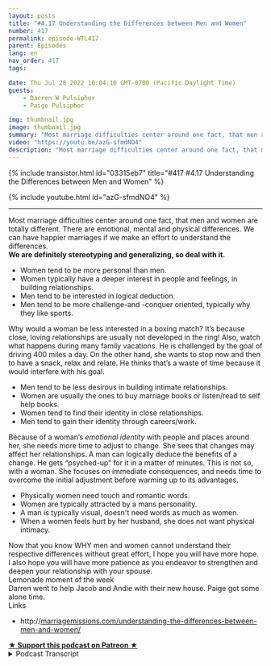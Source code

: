 ```yaml
---
layout: posts
title: "#4.17 Understanding the Differences between Men and Women"
number: 417
permalink: episode-WTL417
parent: Episodes
lang: en
nav_order: 417
tags:

date: Thu Jul 28 2022 10:04:10 GMT-0700 (Pacific Daylight Time)
guests:
    - Darren W Pulsipher
    - Paige Pulsipher

img: thumbnail.jpg
image: thumbnail.jpg
summary: "Most marriage difficulties center around one fact, that men and women are totally different. There are emotional, mental and physical differences. We can have happier marriages if we make an effort to understand the differences."
video: "https://youtu.be/azG-sfmdNO4"
description: "Most marriage difficulties center around one fact, that men and women are totally different. There are emotional, mental and physical differences. We can have happier marriages if we make an effort to understand the differences."
---
```


<div>
{% include transistor.html id="03315eb7" title="#417 #4.17 Understanding the Differences between Men and Women" %}

{% include youtube.html id="azG-sfmdNO4" %}
</div>

---

<html><head></head><body><div>Most marriage difficulties center around one fact, that men and women are totally different. There are emotional, mental and physical differences. We can have happier marriages if we make an effort to understand the differences.</div><div><strong>We are definitely stereotyping and generalizing, so deal with it.&nbsp;</strong></div><ul><li>Women tend to be more personal than men.</li><li>Women typically have a deeper interest in people and feelings, in building relationships.&nbsp;</li><li>Men tend to be interested in logical deduction.&nbsp;</li><li>Men tend to be more challenge-and -conquer oriented, typically why they like sports.</li></ul><div>Why would a woman be less interested in a boxing match? It’s because close, loving relationships are usually not developed in the ring! Also, watch what happens during many family vacations. He is challenged by the goal of driving 400 miles a day. On the other hand, she wants to stop now and then to have a snack, relax and relate. He thinks that’s a waste of time because it would interfere with his goal.</div><ul><li>Men tend to be less desirous in building intimate relationships.</li><li>Women are usually the ones to buy marriage books or listen/read to self help books.</li><li>Women tend to find their identity in close relationships.</li><li>Men tend to gain their identity through careers/work.</li></ul><div>Because of a woman’s <em>emotional identity </em>with people and places around her, she needs more time to adjust to change. She sees that changes may affect her relationships<strong>. </strong>A man can logically deduce the benefits of a change. He gets “psyched-up” for it in a matter of minutes. This is not so, with a woman. She focuses on immediate consequences, and needs time to overcome the initial adjustment before warming up to its advantages.</div><ul><li>Physically women need touch and romantic words.&nbsp;</li><li>Women are typically attracted by a mans personality.</li><li>A man is typically visual, doesn't need words as much as women.</li><li>When a women feels hurt by her husband, she does not want physical intimacy.&nbsp;</li></ul><div>Now that you know WHY men and women cannot understand their respective differences without great effort, I hope you will have more hope. I also hope you will have more patience as you endeavor to strengthen and deepen your relationship with your spouse.</div><div>Lemonade moment of the week&nbsp;</div><div>Darren went to help Jacob and Andie with their new house. Paige got some alone time.&nbsp;</div><div>Links</div><ul><li>http://<a href="https://marriagemissions.com/understanding-the-differences-between-men-and-women/">marriagemissions.com/understanding-the-differences-between-men-and-women/</a></li></ul>
<strong>
  <a href="https://www.patreon.com/wheresthelemonade" target="_donate" rel="payment" title="★ Support this podcast on Patreon ★">★ Support this podcast on Patreon ★</a>
</strong></body></html>

<details>
<summary> Podcast Transcript </summary>

<p></p>

</details>
